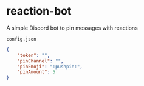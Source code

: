 # reaction-bot
 A simple Discord bot to pin messages with reactions

`config.json`

```json
{
	"token": "",
	"pinChannel": "",
	"pinEmoji": ":pushpin:",
	"pinAmount": 5
}
```
